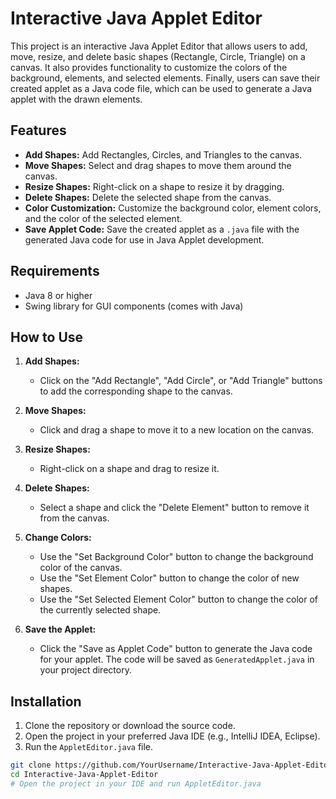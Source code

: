 # Interactive Java Applet Editor

This project is an interactive Java Applet Editor that allows users to add, move, resize, and delete basic shapes (Rectangle, Circle, Triangle) on a canvas. It also provides functionality to customize the colors of the background, elements, and selected elements. Finally, users can save their created applet as a Java code file, which can be used to generate a Java applet with the drawn elements.

## Features

- **Add Shapes:** Add Rectangles, Circles, and Triangles to the canvas.
- **Move Shapes:** Select and drag shapes to move them around the canvas.
- **Resize Shapes:** Right-click on a shape to resize it by dragging.
- **Delete Shapes:** Delete the selected shape from the canvas.
- **Color Customization:** Customize the background color, element colors, and the color of the selected element.
- **Save Applet Code:** Save the created applet as a `.java` file with the generated Java code for use in Java Applet development.

## Requirements

- Java 8 or higher
- Swing library for GUI components (comes with Java)

## How to Use

1. **Add Shapes:**
   - Click on the "Add Rectangle", "Add Circle", or "Add Triangle" buttons to add the corresponding shape to the canvas.
   
2. **Move Shapes:**
   - Click and drag a shape to move it to a new location on the canvas.

3. **Resize Shapes:**
   - Right-click on a shape and drag to resize it.

4. **Delete Shapes:**
   - Select a shape and click the "Delete Element" button to remove it from the canvas.

5. **Change Colors:**
   - Use the "Set Background Color" button to change the background color of the canvas.
   - Use the "Set Element Color" button to change the color of new shapes.
   - Use the "Set Selected Element Color" button to change the color of the currently selected shape.

6. **Save the Applet:**
   - Click the "Save as Applet Code" button to generate the Java code for your applet. The code will be saved as `GeneratedApplet.java` in your project directory.

## Installation

1. Clone the repository or download the source code.
2. Open the project in your preferred Java IDE (e.g., IntelliJ IDEA, Eclipse).
3. Run the `AppletEditor.java` file.

```bash
git clone https://github.com/YourUsername/Interactive-Java-Applet-Editor.git
cd Interactive-Java-Applet-Editor
# Open the project in your IDE and run AppletEditor.java
